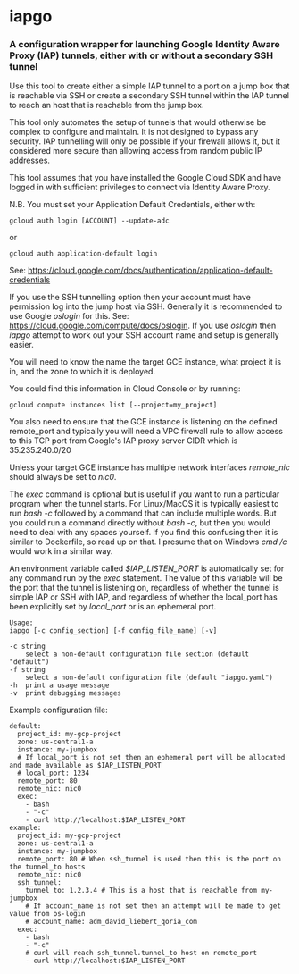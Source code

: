 # iapgo
### A configuration wrapper for launching Google Identity Aware Proxy (IAP) tunnels, either with or without a secondary SSH tunnel

Use this tool to create either a simple IAP tunnel to a port on a jump
box that is reachable via SSH or create a secondary SSH tunnel within the
IAP tunnel to reach an host that is reachable from the jump box.

This tool only automates the setup of tunnels that would otherwise be complex
to configure and maintain.  It is not designed to bypass any security.  IAP
tunnelling will only be possible if your firewall allows it, but it considered
more secure than allowing access from random public IP addresses.

This tool assumes that you have installed the Google Cloud SDK and have
logged in with sufficient privileges to connect via Identity Aware Proxy.

N.B.  You must set your Application Default Credentials, either with:
```
gcloud auth login [ACCOUNT] --update-adc
```
or
```
gcloud auth application-default login
```
See: https://cloud.google.com/docs/authentication/application-default-credentials

If you use the SSH tunnelling option then your account must have permission log into
the jump host via SSH.  Generally it is recommended to use Google *oslogin* for this.
See: https://cloud.google.com/compute/docs/oslogin.  If you use *oslogin* then *iapgo*
attempt to work out your SSH account name and setup is generally easier.

You will need to know the name the target GCE instance, what project it
is in, and the zone to which it is deployed.

You could find this information in Cloud Console or by running:

```
gcloud compute instances list [--project=my_project]
```
You  also need to ensure that the GCE instance is listening on the defined
remote_port and typically you will need a VPC firewall rule to allow
access to this TCP port from Google's IAP proxy server CIDR which is
35.235.240.0/20

Unless your target GCE instance has multiple network interfaces *remote_nic*
should always be set to *nic0*.

The *exec* command is optional but is useful if you want to run a particular
program when the tunnel starts.  For Linux/MacOS it is typically easiest
to run *bash -c* followed by a command that can include multiple words.  But
you could run a command directly without *bash -c*, but then you would
need to deal with any spaces yourself.  If you find this confusing then it
is similar to Dockerfile, so read up on that.  I presume that on Windows
*cmd /c* would work in a similar way.

An environment variable called *$IAP_LISTEN_PORT* is automatically set for
any command run by the *exec* statement.  The value of this variable will
be the port that the tunnel is listening on, regardless of whether the tunnel
is simple IAP or SSH with IAP, and regardless of whether the local_port
has been explicitly set by *local_port* or is an ephemeral port.
```
Usage:
iapgo [-c config_section] [-f config_file_name] [-v]

-c string
    select a non-default configuration file section (default "default")
-f string
    select a non-default configuration file (default "iapgo.yaml")
-h  print a usage message
-v  print debugging messages
```

Example configuration file:
```
default:
  project_id: my-gcp-project
  zone: us-central1-a
  instance: my-jumpbox
  # If local_port is not set then an ephemeral port will be allocated and made available as $IAP_LISTEN_PORT
  # local_port: 1234
  remote_port: 80
  remote_nic: nic0
  exec:
    - bash
    - "-c"
    - curl http://localhost:$IAP_LISTEN_PORT
example:
  project_id: my-gcp-project
  zone: us-central1-a
  instance: my-jumpbox
  remote_port: 80 # When ssh_tunnel is used then this is the port on the tunnel_to hosts
  remote_nic: nic0
  ssh_tunnel:
    tunnel_to: 1.2.3.4 # This is a host that is reachable from my-jumpbox
    # If account_name is not set then an attempt will be made to get value from os-login
    # account_name: adm_david_liebert_qoria_com
  exec:
    - bash
    - "-c"
    # curl will reach ssh_tunnel.tunnel_to host on remote_port
    - curl http://localhost:$IAP_LISTEN_PORT
```
